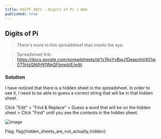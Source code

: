 ```yaml
---
title: HSCTF 2021 - Digits of Pi | Web
published: true
---
```


## [](#header-2)Digits of Pi

> There's more to this spreadsheet than meets the eye.

> Spreadsheet link: https://docs.google.com/spreadsheets/d/1y7AxYvBwJ1DeapnhV401w0T5HzQNIfrN1WeQFbnwbIE/edit


### [](#header-3)Solution

I have noticed that there is a hidden sheet in the spreadsheet. In order to see it, I need to be able to guess a correct string that will be in that hidden sheet.

Click "Edit" > "Find & Replace" > Guess a word that will be on the hidden sheet > Click "Find" until you see the contents in the hidden sheet.

![image](https://user-images.githubusercontent.com/81070073/122328119-ecc28080-cee3-11eb-9e44-3c2d6b610459.png)

Flag: flag{hidden_sheets_are_not_actually_hidden}
